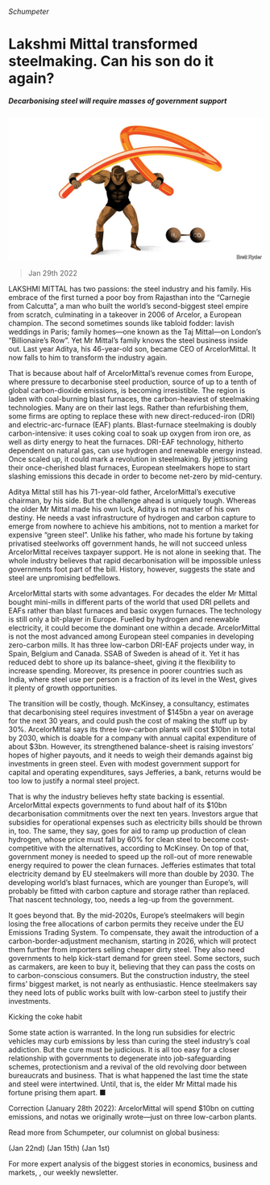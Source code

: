 ###### Schumpeter

# Lakshmi Mittal transformed steelmaking. Can his son do it again? 

##### Decarbonising steel will require masses of government support 

![image](images/20220129_WBD000_0.jpg) 

> Jan 29th 2022 

LAKSHMI MITTAL has two passions: the steel industry and his family. His embrace of the first turned a poor boy from Rajasthan into the “Carnegie from Calcutta”, a man who built the world’s second-biggest steel empire from scratch, culminating in a takeover in 2006 of Arcelor, a European champion. The second sometimes sounds like tabloid fodder: lavish weddings in Paris; family homes—one known as the Taj Mittal—on London’s “Billionaire’s Row”. Yet Mr Mittal’s family knows the steel business inside out. Last year Aditya, his 46-year-old son, became CEO of ArcelorMittal. It now falls to him to transform the industry again.

That is because about half of ArcelorMittal’s revenue comes from Europe, where pressure to decarbonise steel production, source of up to a tenth of global carbon-dioxide emissions, is becoming irresistible. The region is laden with coal-burning blast furnaces, the carbon-heaviest of steelmaking technologies. Many are on their last legs. Rather than refurbishing them, some firms are opting to replace these with new direct-reduced-iron (DRI) and electric-arc-furnace (EAF) plants. Blast-furnace steelmaking is doubly carbon-intensive: it uses coking coal to soak up oxygen from iron ore, as well as dirty energy to heat the furnaces. DRI-EAF technology, hitherto dependent on natural gas, can use hydrogen and renewable energy instead. Once scaled up, it could mark a revolution in steelmaking. By jettisoning their once-cherished blast furnaces, European steelmakers hope to start slashing emissions this decade in order to become net-zero by mid-century.


Aditya Mittal still has his 71-year-old father, ArcelorMittal’s executive chairman, by his side. But the challenge ahead is uniquely tough. Whereas the older Mr Mittal made his own luck, Aditya is not master of his own destiny. He needs a vast infrastructure of hydrogen and carbon capture to emerge from nowhere to achieve his ambitions, not to mention a market for expensive “green steel”. Unlike his father, who made his fortune by taking privatised steelworks off government hands, he will not succeed unless ArcelorMittal receives taxpayer support. He is not alone in seeking that. The whole industry believes that rapid decarbonisation will be impossible unless governments foot part of the bill. History, however, suggests the state and steel are unpromising bedfellows.

ArcelorMittal starts with some advantages. For decades the elder Mr Mittal bought mini-mills in different parts of the world that used DRI pellets and EAFs rather than blast furnaces and basic oxygen furnaces. The technology is still only a bit-player in Europe. Fuelled by hydrogen and renewable electricity, it could become the dominant one within a decade. ArcelorMittal is not the most advanced among European steel companies in developing zero-carbon mills. It has three low-carbon DRI-EAF projects under way, in Spain, Belgium and Canada. SSAB of Sweden is ahead of it. Yet it has reduced debt to shore up its balance-sheet, giving it the flexibility to increase spending. Moreover, its presence in poorer countries such as India, where steel use per person is a fraction of its level in the West, gives it plenty of growth opportunities.

The transition will be costly, though. McKinsey, a consultancy, estimates that decarbonising steel requires investment of $145bn a year on average for the next 30 years, and could push the cost of making the stuff up by 30%. ArcelorMittal says its three low-carbon plants will cost $10bn in total by 2030, which is doable for a company with annual capital expenditure of about $3bn. However, its strengthened balance-sheet is raising investors’ hopes of higher payouts, and it needs to weigh their demands against big investments in green steel. Even with modest government support for capital and operating expenditures, says Jefferies, a bank, returns would be too low to justify a normal steel project.

That is why the industry believes hefty state backing is essential. ArcelorMittal expects governments to fund about half of its $10bn decarbonisation commitments over the next ten years. Investors argue that subsidies for operational expenses such as electricity bills should be thrown in, too. The same, they say, goes for aid to ramp up production of clean hydrogen, whose price must fall by 60% for clean steel to become cost-competitive with the alternatives, according to McKinsey. On top of that, government money is needed to speed up the roll-out of more renewable energy required to power the clean furnaces. Jefferies estimates that total electricity demand by EU steelmakers will more than double by 2030. The developing world’s blast furnaces, which are younger than Europe’s, will probably be fitted with carbon capture and storage rather than replaced. That nascent technology, too, needs a leg-up from the government.

It goes beyond that. By the mid-2020s, Europe’s steelmakers will begin losing the free allocations of carbon permits they receive under the EU Emissions Trading System. To compensate, they await the introduction of a carbon-border-adjustment mechanism, starting in 2026, which will protect them further from importers selling cheaper dirty steel. They also need governments to help kick-start demand for green steel. Some sectors, such as carmakers, are keen to buy it, believing that they can pass the costs on to carbon-conscious consumers. But the construction industry, the steel firms’ biggest market, is not nearly as enthusiastic. Hence steelmakers say they need lots of public works built with low-carbon steel to justify their investments.

Kicking the coke habit

Some state action is warranted. In the long run subsidies for electric vehicles may curb emissions by less than curing the steel industry’s coal addiction. But the cure must be judicious. It is all too easy for a closer relationship with governments to degenerate into job-safeguarding schemes, protectionism and a revival of the old revolving door between bureaucrats and business. That is what happened the last time the state and steel were intertwined. Until, that is, the elder Mr Mittal made his fortune prising them apart. ■

Correction (January 28th 2022): ArcelorMittal will spend $10bn on cutting emissions, and notas we originally wrote—just on three low-carbon plants.

Read more from Schumpeter, our columnist on global business:

 (Jan 22nd) (Jan 15th) (Jan 1st)

For more expert analysis of the biggest stories in economics, business and markets, , our weekly newsletter.

